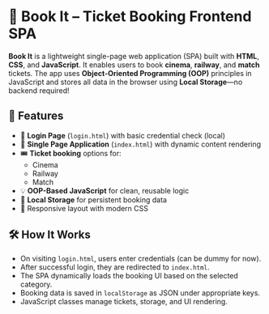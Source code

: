 # 📘 Book It – Ticket Booking Frontend SPA

**Book It** is a lightweight single-page web application (SPA) built with **HTML**, **CSS**, and **JavaScript**. It enables users to book **cinema**, **railway**, and **match** tickets. The app uses **Object-Oriented Programming (OOP)** principles in JavaScript and stores all data in the browser using **Local Storage**—no backend required!

## 🎯 Features

- 🔐 **Login Page** (`login.html`) with basic credential check (local)
- 🧾 **Single Page Application** (`index.html`) with dynamic content rendering
- 🎟️ **Ticket booking** options for:
  - Cinema
  - Railway
  - Match
- 💡 **OOP-Based JavaScript** for clean, reusable logic
- 💾 **Local Storage** for persistent booking data
- 📱 Responsive layout with modern CSS

## 🛠️ How It Works

- On visiting `login.html`, users enter credentials (can be dummy for now).
- After successful login, they are redirected to `index.html`.
- The SPA dynamically loads the booking UI based on the selected category.
- Booking data is saved in `localStorage` as JSON under appropriate keys.
- JavaScript classes manage tickets, storage, and UI rendering.